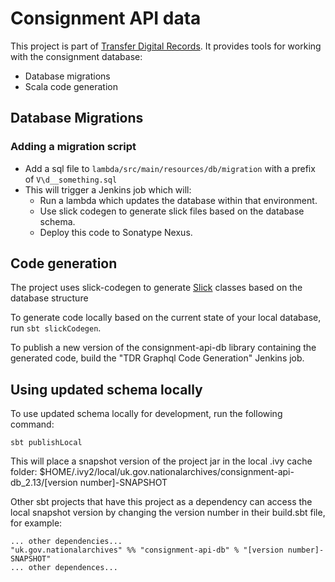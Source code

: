 # Consignment API data

This project is part of [Transfer Digital Records][tdr]. It provides tools for working with the consignment database:

* Database migrations
* Scala code generation

[tdr]: https://github.com/nationalarchives/tdr-dev-documentation

## Database Migrations

### Adding a migration script

* Add a sql file to `lambda/src/main/resources/db/migration` with a prefix of `V\d__something.sql`
* This will trigger a Jenkins job which will:
    * Run a lambda which updates the database within that environment.
    * Use slick codegen to generate slick files based on the database schema.
    * Deploy this code to Sonatype Nexus.

## Code generation

The project uses slick-codegen to generate [Slick] classes based on the database structure

To generate code locally based on the current state of your local database, run `sbt slickCodegen`.

To publish a new version of the consignment-api-db library containing the generated code, build the "TDR Graphql Code
Generation" Jenkins job.

[Slick]: http://scala-slick.org/

## Using updated schema locally

To use updated schema locally for development, run the following command:

`sbt publishLocal`

This will place a snapshot version of the project jar in the local .ivy cache folder: $HOME/.ivy2/local/uk.gov.nationalarchives/consignment-api-db_2.13/[version number]-SNAPSHOT

Other sbt projects that have this project as a dependency can access the local snapshot version by changing the version number in their build.sbt file, for example:

```
... other dependencies...
"uk.gov.nationalarchives" %% "consignment-api-db" % "[version number]-SNAPSHOT"
... other dependences...
```
